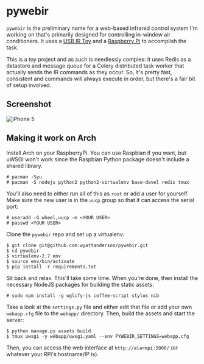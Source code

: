 # pywebir

`pywebir` is the preliminary name for a web-based infrared control system I'm
working on that's primarily designed for controlling in-window air
conditioners. It uses a [USB IR
Toy](http://dangerousprototypes.com/docs/USB_Infrared_Toy) and a [Raspberry
Pi](http://www.raspberrypi.org/) to accomplish the task.

This is a toy project and as such is needlessly complex: it uses Redis as
a datastore and message queue for a Celery distributed task worker that
actually sends the IR commands as they occur. So, it's pretty fast, consistent
and commands will always execute in order, but there's a fair bit of setup
involved.

## Screenshot

![iPhone 5](http://wyattanderson.github.io/pywebir/screenshot.png)

## Making it work on Arch

Install Arch on your RaspberryPi. You can use Raspbian if you want, but uWSGI
won't work since the Raspbian Python package doesn't include a shared library.

    # pacman -Syu
    # pacman -S nodejs python2 python2-virtualenv base-devel redis tmux

You'll also need to either run all of this as `root` or add a user for
yourself. Make sure the new user is in the `uucp` group so that it can access
the serial port:

    # useradd -G wheel,uucp -m <YOUR USER>
    # passwd <YOUR USER>

Clone the `pywebir` repo and set up a virtualenv:

    $ git clone git@github.com:wyattanderson/pywebir.git
    $ cd pywebir
    $ virtualenv-2.7 env
    $ source env/bin/activate
    $ pip install -r requirements.txt

Sit back and relax. This'll take some time. When you're done, then install the
necessary NodeJS packages for building the static assets:

    # sudo npm install -g uglify-js coffee-script stylus nib

Take a look at the `settings.py` file and either edit that file or add your
own `webapp.cfg` file to the `webapp/` directory. Then, build the assets and
start the server:

    $ python manage.py assets build
    $ tmux uwsgi -y webapp/uwsgi.yaml --env PYWEBIR_SETTINGS=webapp.cfg

Then, you can access the web interface at `http://alarmpi:5000/` (or whatever
your RPi's hostname/IP is).
